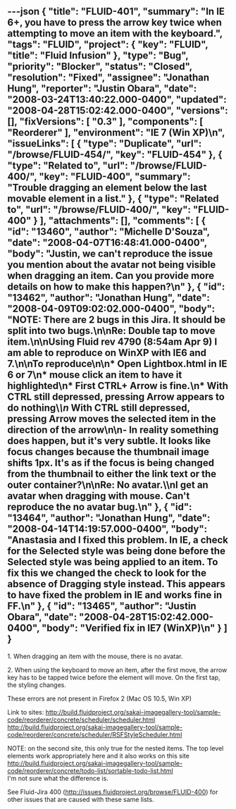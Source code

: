 ---json
{
  "title": "FLUID-401",
  "summary": "In IE 6+, you have to press the arrow key twice when attempting to move an item with the keyboard.",
  "tags": "FLUID",
  "project": {
    "key": "FLUID",
    "title": "Fluid Infusion"
  },
  "type": "Bug",
  "priority": "Blocker",
  "status": "Closed",
  "resolution": "Fixed",
  "assignee": "Jonathan Hung",
  "reporter": "Justin Obara",
  "date": "2008-03-24T13:40:22.000-0400",
  "updated": "2008-04-28T15:02:42.000-0400",
  "versions": [],
  "fixVersions": [
    "0.3"
  ],
  "components": [
    "Reorderer"
  ],
  "environment": "IE 7 (Win XP)\n",
  "issueLinks": [
    {
      "type": "Duplicate",
      "url": "/browse/FLUID-454/",
      "key": "FLUID-454"
    },
    {
      "type": "Related to",
      "url": "/browse/FLUID-400/",
      "key": "FLUID-400",
      "summary": "Trouble dragging an element below the last movable element in a list."
    },
    {
      "type": "Related to",
      "url": "/browse/FLUID-400/",
      "key": "FLUID-400"
    }
  ],
  "attachments": [],
  "comments": [
    {
      "id": "13460",
      "author": "Michelle D'Souza",
      "date": "2008-04-07T16:48:41.000-0400",
      "body": "Justin, we can't reproduce the issue you mention about the avatar not being visible when dragging an item. Can you provide more details on how to make this happen?\n"
    },
    {
      "id": "13462",
      "author": "Jonathan Hung",
      "date": "2008-04-09T09:02:02.000-0400",
      "body": "NOTE: There are 2 bugs in this Jira. It should be split into two bugs.\n\nRe: Double tap to move item.\n\nUsing Fluid rev 4790 (8:54am Apr 9) I am able to reproduce on WinXP with IE6 and 7.\n\nTo reproduce\n\n* Open Lightbox.html in IE 6 or 7\n* mouse click an item to have it highlighted\n* First CTRL+ Arrow is fine.\n* With CTRL still depressed, pressing Arrow appears to do nothing\\*\n* With CTRL still depressed, pressing Arrow moves the selected item in the direction of the arrow\n\n- In reality something does happen, but it's very subtle. It looks like focus changes because the thumbnail image shifts 1px. It's as if the focus is being changed from the thumbnail to either the link text or the outer container?\n\nRe: No avatar.\\\nI get an avatar when dragging with mouse. Can't reproduce the no avatar bug.\n"
    },
    {
      "id": "13464",
      "author": "Jonathan Hung",
      "date": "2008-04-14T14:19:57.000-0400",
      "body": "Anastasia and I fixed this problem. In IE, a check for the Selected style was being done before the Selected style was being applied to an item. To fix this we changed the check to look for the absence of Dragging style instead. This appears to have fixed the problem in IE and works fine in FF.\n"
    },
    {
      "id": "13465",
      "author": "Justin Obara",
      "date": "2008-04-28T15:02:42.000-0400",
      "body": "Verified fix in IE7 (WinXP)\n"
    }
  ]
}
---
1\. When dragging an item with the mouse, there is no avatar.

2\. When using the keyboard to move an item, after the first move, the arrow key has to be tapped twice before the element will move. On the first tap, the styling changes.

These errors are not present in Firefox 2 (Mac OS 10.5, Win XP)

Link to sites: <http://build.fluidproject.org/sakai-imagegallery-tool/sample-code/reorderer/concrete/scheduler/scheduler.html>\
<http://build.fluidproject.org/sakai-imagegallery-tool/sample-code/reorderer/concrete/scheduler/RSFStyleScheduler.html>

NOTE: on the second site, this only true for the nested items. The top level elements work appropriately here and it also works on this site    \
<http://build.fluidproject.org/sakai-imagegallery-tool/sample-code/reorderer/concrete/todo-list/sortable-todo-list.html>\
I'm not sure what the difference is.

See Fluid-Jira 400 (<http://issues.fluidproject.org/browse/FLUID-400>) for other issues that are caused with these same lists.

        